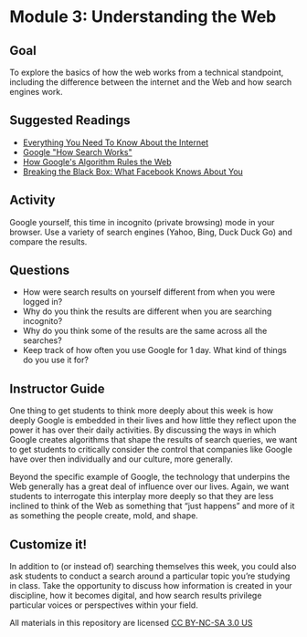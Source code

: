 # Module 3: Understanding the Web

## Goal

To explore the basics of how the web works from a technical standpoint, including the difference between the internet and the Web and how search engines work.

## Suggested Readings

* [Everything You Need To Know About the Internet](https://www.theguardian.com/technology/2010/jun/20/internet-everything-need-to-know)
* [Google "How Search Works"](https://www.google.com/insidesearch/howsearchworks/thestory/)
* [How Google's Algorithm Rules the Web](http://www.wired.com/2010/02/ff_google_algorithm/)
* [Breaking the Black Box: What Facebook Knows About You](https://www.propublica.org/article/breaking-the-black-box-what-facebook-knows-about-you)

## Activity

Google yourself, this time in incognito (private browsing) mode in your browser. Use a variety of search engines (Yahoo, Bing, Duck Duck Go) and compare the results.

## Questions

* How were search results on yourself different from when you were logged in?
* Why do you think the results are different when you are searching incognito?
* Why do you think some of the results are the same across all the searches?
* Keep track of how often you use Google for 1 day. What kind of things do you use it for?

## Instructor Guide

One thing to get students to think more deeply about this week is how deeply Google is embedded in their lives and how little they reflect upon the power it has over their daily activities. By discussing the ways in which Google creates algorithms that shape the results of search queries, we want to get students to critically consider the control that companies like Google have over then individually and our culture, more generally.

Beyond the specific example of Google, the technology that underpins the Web generally has a great deal of influence over our lives. Again, we want students to interrogate this interplay more deeply so that they are less inclined to think of the Web as something that “just happens” and more of it as something the people create, mold, and shape.

## Customize it!

In addition to (or instead of) searching themselves this week, you could also ask students to conduct a search around a particular topic you’re studying in class. Take the opportunity to discuss how information is created in your discipline, how it becomes digital, and how search results privilege particular voices or perspectives within your field.

All materials in this repository are licensed [CC BY-NC-SA 3.0 US](https://creativecommons.org/licenses/by-nc-sa/3.0/us/)
